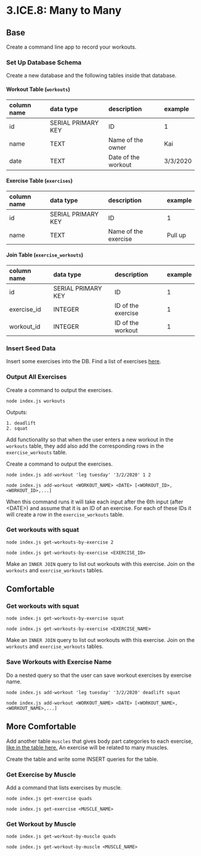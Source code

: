 # 3.ICE.8: Many to Many

## Base

Create a command line app to record your workouts.

### Set Up Database Schema

Create a new database and the following tables inside that database.

#### Workout Table \(`workouts`\)

| column name | data type | description | example |
| :--- | :--- | :--- | :--- |
| id | SERIAL PRIMARY KEY | ID | 1 |
| name | TEXT | Name of the owner | Kai |
| date | TEXT | Date of the workout | 3/3/2020 |

#### Exercise Table \(`exercises`\)

| column name | data type | description | example |
| :--- | :--- | :--- | :--- |
| id | SERIAL PRIMARY KEY | ID | 1 |
| name | TEXT | Name of the exercise | Pull up |

#### Join Table \(`exercise_workouts`\)

| column name | data type | description | example |
| :--- | :--- | :--- | :--- |
| id | SERIAL PRIMARY KEY | ID | 1 |
| exercise\_id | INTEGER | ID of the exercise | 1 |
| workout\_id | INTEGER | ID of the workout | 1 |

### Insert Seed Data

Insert some exercises into the DB. Find a list of exercises [here](https://en.wikipedia.org/wiki/List_of_weight_training_exercises).

### Output All Exercises

Create a command to output the exercises.

```text
node index.js workouts
```

Outputs:

```text
1. deadlift
2. squat
```

Add functionality so that when the user enters a new workout in the `workouts` table, they add also add the corresponding rows in the `exercise_workouts` table.

Create a command to output the exercises.

```text
node index.js add-workout 'leg tuesday' '3/2/2020' 1 2
```

```text
node index.js add-workout <WORKOUT_NAME> <DATE> [<WORKOUT_ID>,<WORKOUT_ID>,...]
```

When this command runs it will take each input after the 6th input \(after &lt;DATE&gt;\) and assume that it is an ID of an exercise. For each of these IDs it will create a row in the `exercise_workouts` table. 

### Get workouts with squat

```text
node index.js get-workouts-by-exercise 2
```

```text
node index.js get-workouts-by-exercise <EXERCISE_ID>
```

Make an `INNER JOIN` query to list out workouts with this exercise. Join on the `workouts` and `exercise_workouts` tables.

## Comfortable

### Get workouts with squat

```text
node index.js get-workouts-by-exercise squat
```

```text
node index.js get-workouts-by-exercise <EXERCISE_NAME>
```

Make an `INNER JOIN` query to list out workouts with this exercise. Join on the `workouts` and `exercise_workouts` tables.

### Save Workouts with Exercise Name

Do a nested query so that the user can save workout exercises by exercise name.

```text
node index.js add-workout 'leg tuesday' '3/2/2020' deadlift squat
```

```text
node index.js add-workout <WORKOUT_NAME> <DATE> [<WORKOUT_NAME>,<WORKOUT_NAME>,...]
```

## More Comfortable

Add another table `muscles` that gives body part categories to each exercise, [like in the table here.](https://en.wikipedia.org/wiki/List_of_weight_training_exercises#Overview) An exercise will be related to many muscles.

Create the table and write some INSERT queries for the table.

### Get Exercise by Muscle

Add a command that lists exercises by muscle.

```text
node index.js get-exercise quads
```

```text
node index.js get-exercise <MUSCLE_NAME>
```

### Get Workout by Muscle

```text
node index.js get-workout-by-muscle quads
```

```text
node index.js get-workout-by-muscle <MUSCLE_NAME>
```

